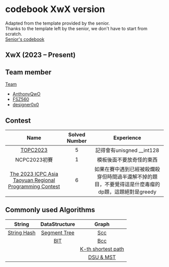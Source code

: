 # codebook XwX version
Adapted from the template provided by the senior.  
Thanks to the template left by the senior, we don't have to start from scratch.  
[Senior's codebook](https://github.com/jakao0907/contest)

## XwX (2023 – Present)

## Team member
[Team](https://codeforces.com/team/130547)
* [AnthonyQwO](https://codeforces.com/profile/anthonyQwO)
* [FSZ560](https://codeforces.com/profile/FSZ560)
* [designer0x0](https://codeforces.com/profile/designer0x0)

## Contest

|Name|Solved Number|Experience|
|:--:|:-----------:|:--------:|
|[TOPC2023](https://topc2023.icpc.tw)|5|記得會有unisgned __int128|
|NCPC2023初賽|1|模板後面不要放奇怪的東西|
|[The 2023 ICPC Asia Taoyuan Regional Programming Contest](https://icpc2023.ntub.edu.tw/?page_id=267)|6|如果在賽中遇到已經被殺爛殺穿但時間過半還解不掉的題目，不要覺得這是什麼毒瘤的dp題，這題絕對是greedy|

## Commonly used Algorithms

|String|DataStructure|Graph|
|:----:|:-----------:|:---:|
|[String Hash](string/Hashsingle.cpp)|[Segment Tree](dataStructure/seg_treewithtestcase.cpp)|[Scc](graph/kosaraju.cpp)|
||[BIT](dataStructure/BIT.cpp)|[Bcc](graph/bcc_vertex.cpp)|
|||[K-th shortest path](graph/KSP.cpp)|
|||[DSU & MST](graph/DSU.cpp)|